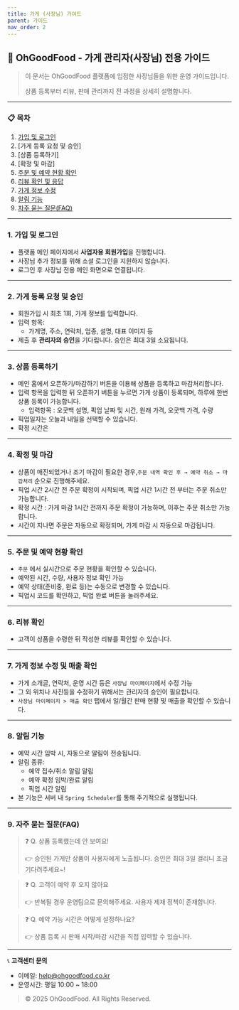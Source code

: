```yaml
---
title: 가게 (사장님) 가이드
parent: 가이드
nav_order: 2
---
```


## 🏪 OhGoodFood - 가게 관리자(사장님) 전용 가이드

> 이 문서는 OhGoodFood 플랫폼에 입점한 사장님들을 위한 운영 가이드입니다.
> 
> 
> 상품 등록부터 리뷰, 판매 관리까지 전 과정을 상세히 설명합니다.
> 

---

### 📋 목차

1. [가입 및 로그인](https://www.notion.so/ohgoodfood-229008e1b24b80f9a2dbee17f0778b77?pvs=21)
2. [가게 등록 요청 및 승인]
3. [상품 등록하기]
4. [확정 및 마감]
5. [주문 및 예약 현황 확인](https://www.notion.so/ohgoodfood-229008e1b24b80f9a2dbee17f0778b77?pvs=21)
6. [리뷰 확인 및 응답](https://www.notion.so/ohgoodfood-229008e1b24b80f9a2dbee17f0778b77?pvs=21)
7. [가게 정보 수정](https://www.notion.so/ohgoodfood-229008e1b24b80f9a2dbee17f0778b77?pvs=21)
8. [알림 기능](https://www.notion.so/ohgoodfood-229008e1b24b80f9a2dbee17f0778b77?pvs=21)
9. [자주 묻는 질문(FAQ)](https://www.notion.so/ohgoodfood-229008e1b24b80f9a2dbee17f0778b77?pvs=21)

---

### 1. 가입 및 로그인

- 플랫폼 메인 페이지에서 **사업자용 회원가입**을 진행합니다.
- 사장님 추가 정보를 위해 소셜 로그인을 지원하지 않습니다.
- 로그인 후 사장님 전용 메인 화면으로 연결됩니다.

---

### 2. 가게 등록 요청 및 승인

- 회원가입 시 최초 1회, 가게 정보를 입력합니다.
- 입력 항목:
    - 가게명, 주소, 연락처, 업종, 설명, 대표 이미지 등
- 제출 후 **관리자의 승인**을 기다립니다. 승인은 최대 3일 소요됩니다.

---

### 3. 상품 등록하기

- 메인 홈에서 오픈하기/마감하기 버튼을 이용해 상품을 등록하고 마감처리합니다.
- 입력 항목을 입력한 뒤 오픈하기 버튼을 누르면 가게 상품이 등록되며, 하루에 한번 상품 등록이 가능합니다.
    - 입력항목  : 오굿백 설명, 픽업 날짜 및 시간, 원래 가격, 오굿백 가격, 수량
- 픽업일자는 오늘과 내일을 선택할 수 있습니다.
- 확정 시간은

---

### 4. 확정 및 마감

- 상품이 매진되었거나 조기 마감이 필요한 경우,`주문 내역 확인 후 → 예약 취소 → 마감처리` 순으로 진행해주세요.
- 픽업 시간 2시간 전 주문 확정이 시작되며, 픽업 시간 1시간 전 부터는 주문 취소만 가능합니다.
- 확정 시간 : 가게 마감 1시간 전까지 주문 확정이 가능하며, 이후는 주문 취소만 가능합니다.
- 시간이 지나면 주문은 자동으로 확정되며, 가게 마감 시 자동으로 마감됩니다.

---

### 5. 주문 및 예약 현황 확인

- `주문` 에서 실시간으로 주문 현황을 확인할 수 있습니다.
- 예약된 시간, 수량, 사용자 정보 확인 가능
- 예약 상태(준비중, 완료 등)는 수동으로 변경할 수 있습니다.
- 픽업시 코드를 확인하고, 픽업 완료 버튼을 눌러주세요.

---

### 6. 리뷰 확인

- 고객이 상품을 수령한 뒤 작성한 리뷰를 확인할 수 있습니다.

---

### 7. 가게 정보 수정 및 매출 확인

- 가게 소개글, 연락처, 운영 시간 등은 `사장님 마이페이지`에서 수정 가능
- 그 외 위치나 사진등을 수정하기 위해서는 관리자의 승인이 필요합니다.
- `사장님 마이페이지 > 매출 확인` 탭에서 일/월간 판매 현황 및 매출을 확인할 수 있습니다.

---

### 8. 알림 기능

- 예약 시간 임박 시, 자동으로 알림이 전송됩니다.
- 알림 종류:
    - 예약 접수/취소 알림 알림
    - 예약 확정 임박/완료 알림
    - 픽업 시간 알림
- 본 기능은 서버 내 `Spring Scheduler`를 통해 주기적으로 실행됩니다.

---

### 9. 자주 묻는 질문(FAQ)

> ❓ Q. 상품 등록했는데 안 보여요!
> 
> 
> 👉 승인된 가게만 상품이 사용자에게 노출됩니다. 승인은 최대 3일 걸리니 조금 기다려주세요~!
> 

> ❓ Q. 고객이 예약 후 오지 않아요
> 
> 
> 👉 반복될 경우 운영팀으로 문의해주세요. 사용자 제재 정책이 존재합니다.
> 

> ❓ Q. 예약 가능 시간은 어떻게 설정하나요?
> 
> 
> 👉 상품 등록 시 판매 시작/마감 시간을 직접 입력할 수 있습니다.
> 

---

📞 **고객센터 문의**

- 이메일: [help@ohgoodfood.co.kr](mailto:help@ohgoodfood.co.kr)
- 운영시간: 평일 10:00 ~ 18:00

> © 2025 OhGoodFood. All Rights Reserved.
>